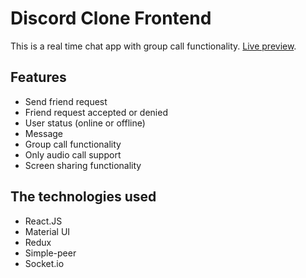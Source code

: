 # Discord Clone Frontend

This is a real time chat app with group call functionality. [Live preview](https://storied-cocada-e77b76.netlify.app/).

## Features

- Send friend request
- Friend request accepted or denied
- User status (online or offline)
- Message
- Group call functionality
- Only audio call support
- Screen sharing functionality

## The technologies used

- React.JS
- Material UI
- Redux
- Simple-peer
- Socket.io
